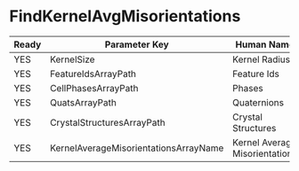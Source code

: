 # FindKernelAvgMisorientations #

| Ready | Parameter Key | Human Name | Parameter Type | Parameter Class |
|-------|---------------|------------|-----------------|----------------|
| YES | KernelSize | Kernel Radius | VectorInt32Parameter::ValueType | VectorInt32Parameter |
| YES | FeatureIdsArrayPath | Feature Ids | DataPath | ArraySelectionParameter |
| YES | CellPhasesArrayPath | Phases | DataPath | ArraySelectionParameter |
| YES | QuatsArrayPath | Quaternions | DataPath | ArraySelectionParameter |
| YES | CrystalStructuresArrayPath | Crystal Structures | DataPath | ArraySelectionParameter |
| YES | KernelAverageMisorientationsArrayName | Kernel Average Misorientations | DataPath | ArrayCreationParameter |
